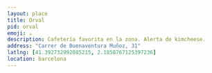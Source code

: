 ```yaml
---
layout: place
title: Orval
pid: orval
emoji: ☕️
description: Cafetería favorita en la zona. Alerta de kimcheese.
address: "Carrer de Buenaventura Muñoz, 31"
latlng: [41.392732992085215, 2.1858767125397236]
location: barcelona
---
```

